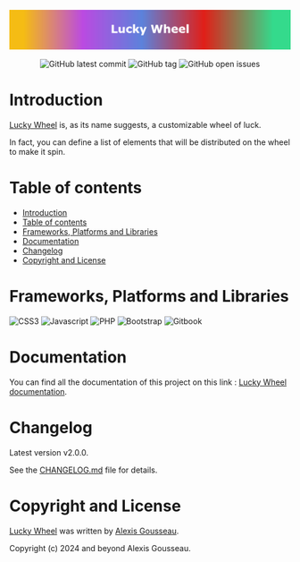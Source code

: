 <div align="center">

![Banner of the github account](./data/github-visual.png)

![GitHub latest commit](https://img.shields.io/github/last-commit/alexis-gss/lucky-wheel/develop?color=FFFFFF&style=for-the-badge) ![GitHub tag](https://img.shields.io/github/tag/alexis-gss/lucky-wheel?style=for-the-badge&color=FFFFFF) ![GitHub open issues](https://img.shields.io/github/issues-raw/alexis-gss/lucky-wheel?style=for-the-badge&color=FFFFFF)

</div>

# Introduction
[Lucky Wheel](https://lucky-wheel.alexis-gousseau.com/) is, as its name suggests, a customizable wheel of luck.

In fact, you can define a list of elements that will be distributed on the wheel to make it spin.

# Table of contents

- [Introduction](#introduction)
- [Table of contents](#table-of-contents)
- [Frameworks, Platforms and Libraries](#frameworks-platforms-and-libraries)
- [Documentation](#documentation)
- [Changelog](#changelog)
- [Copyright and License](#copyright-and-license)

# Frameworks, Platforms and Libraries
![CSS3](https://img.shields.io/badge/CSS3-1572B6?style=for-the-badge&logo=css3&logoColor=white)
![Javascript](https://img.shields.io/badge/JavaScript-323330?style=for-the-badge&logo=javascript&logoColor=F7DF1E)
![PHP](https://img.shields.io/badge/php-%23777BB4.svg?style=for-the-badge&logo=php&logoColor=white)
![Bootstrap](https://img.shields.io/badge/bootstrap-%23563D7C.svg?style=for-the-badge&logo=bootstrap&logoColor=white)
![Gitbook](https://img.shields.io/badge/GitBook-7B36ED?style=for-the-badge&logo=gitbook&logoColor=white)

# Documentation

You can find all the documentation of this project on this link : [Lucky Wheel documentation](https://docs-lucky-wheel.alexis-gousseau.com).

# Changelog

Latest version v2.0.0.

See the [CHANGELOG.md](CHANGELOG.md) file for details.

# Copyright and License

[Lucky Wheel](http://lucky-wheel.alexis-gousseau.com/) was written by [Alexis Gousseau](https://github.com/alexis-gss).

Copyright (c) 2024 and beyond Alexis Gousseau.
